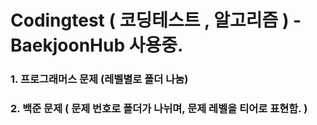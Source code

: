 # Codingtest ( 코딩테스트 , 알고리즘 ) - BaekjoonHub 사용중.

### 1. 프로그래머스 문제 (레벨별로 폴더 나눔)

### 2. 백준 문제 ( 문제 번호로 폴더가 나뉘며, 문제 레벨을 티어로 표현함. ) 

